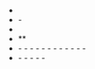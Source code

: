 - []()
- [](https://medium.freecodecamp.org/i-reviewed-fifty-portfolios-on-reddit-and-this-is-what-i-learned-e5d2b43150bc)
-[](https://uxdesign.cc/what-is-the-real-role-of-a-design-portfolio-website-ee0b5b76112b)
- [](https://medium.freecodecamp.org/you-cant-fix-diversity-in-tech-without-fixing-the-technical-interview-here-s-the-data-93130f977da2)
- [](https://medium.freecodecamp.org/5-key-learnings-from-the-post-bootcamp-job-search-9a07468d2331) **
- [](https://hackernoon.com/stop-paying-for-ssl-certificates-e6bc64754cd4)
-[](https://hackernoon.com/give-back-in-a-big-way-efddd60a51e7)
-[](https://medium.com/the-year-of-the-looking-glass/the-importance-of-side-projects-cf9f63954031)
-[](https://medium.freecodecamp.org/welcome-to-the-software-interview-ee673bc5ef6)
-[](https://medium.freecodecamp.org/how-you-can-land-a-6-figure-job-in-tech-with-no-connections-6eed0de26ea4)
-[](https://medium.freecodecamp.org/460-free-online-programming-computer-science-courses-you-can-start-in-july-ea767bb22092)
-[](https://medium.com/the-mission/every-lifelong-learner-should-read-these-high-impact-books-c2428424b272)
-[](https://medium.com/personal-growth/the-5-best-self-improvement-books-for-young-adults-f5c13ea60c71)
-[](https://medium.freecodecamp.org/9-legit-masters-degrees-you-can-now-earn-completely-online-43efa4b72eaa)
-[](https://medium.freecodecamp.org/how-to-interview-as-a-developer-candidate-b666734f12dd)
-[](https://medium.freecodecamp.org/how-i-made-profit-on-publishing-most-mentioned-books-on-stackoverflow-2914d576e51f)
-[](https://medium.freecodecamp.org/why-i-quit-google-and-built-an-app-that-teaches-personal-finance-to-kids-f0d125e1f07b)
-[](https://medium.freecodecamp.org/how-you-can-land-a-6-figure-job-in-tech-with-no-connections-6eed0de26ea4)
- [](https://hackernoon.com/want-to-become-a-software-developer-heres-how-to-get-there-55f393aa443c)
-[](https://medium.freecodecamp.org/ivy-league-free-online-courses-a0d7ae675869)
-[](https://medium.freecodecamp.org/how-you-start-a-career-in-a-different-field-without-experience-tips-that-got-me-job-offers-from-7425f590f3eb)
-[](https://medium.freecodecamp.org/growing-a-side-project-into-a-17-000-month-business-46024d2aa87f)
-[](https://haseebq.com/farewell-app-academy-hello-airbnb-part-i/)
-[](https://hackernoon.com/give-back-in-a-big-way-efddd60a51e7)
